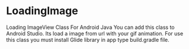 # LoadingImage
Loading ImageView Class For Android Java
You can add this class to Android Studio.
Its load a image from url with your gif animation. 
For use this class you must install Glide library in app type build.gradle file.

